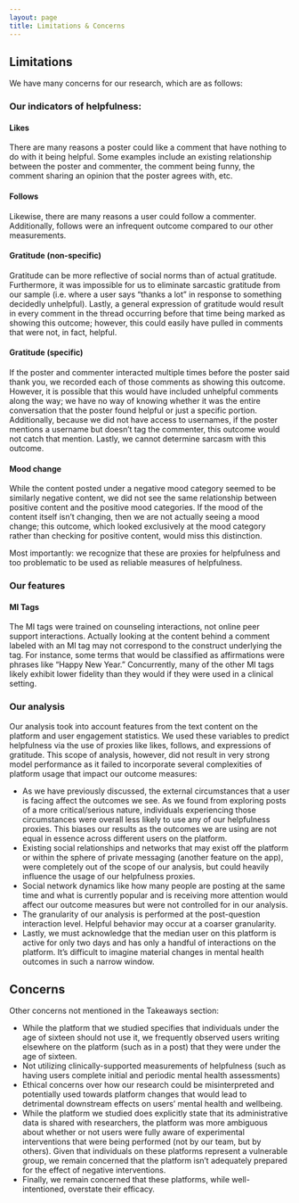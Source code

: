 ```yaml
---
layout: page
title: Limitations & Concerns
---
```

## Limitations
We have many concerns for our research, which are as follows:
### Our indicators of helpfulness:
#### Likes
There are many reasons a poster could like a comment that have nothing to do with it being helpful. Some examples include an existing relationship between the poster and commenter, the comment being funny, the comment sharing an opinion that the poster agrees with, etc.

#### Follows
Likewise, there are many reasons a user could follow a commenter. Additionally, follows were an infrequent outcome compared to our other measurements.

#### Gratitude (non-specific)
Gratitude can be more reflective of social norms than of actual gratitude. Furthermore, it was impossible for us to eliminate sarcastic gratitude from our sample (i.e. where a user says “thanks a lot” in response to something decidedly unhelpful). Lastly, a general expression of gratitude would result in every comment in the thread occurring before that time being marked as showing this outcome; however, this could easily have pulled in comments that were not, in fact, helpful.

#### Gratitude (specific)
If the poster and commenter interacted multiple times before the poster said thank you, we recorded each of those comments as showing this outcome. However, it is possible that this would have included unhelpful comments along the way; we have no way of knowing whether it was the entire conversation that the poster found helpful or just a specific portion. Additionally, because we did not have access to usernames, if the poster mentions a username but doesn’t tag the commenter, this outcome would not catch that mention. Lastly, we cannot determine sarcasm with this outcome.

#### Mood change
While the content posted under a negative mood category seemed to be similarly negative content, we did not see the same relationship between positive content and the positive mood categories. If the mood of the content itself isn’t changing, then we are not actually seeing a mood change; this outcome, which looked exclusively at the mood category rather than checking for positive content, would miss this distinction.

Most importantly: we recognize that these are proxies for helpfulness and too problematic to be used as reliable measures of helpfulness.

### Our features
#### MI Tags
The MI tags were trained on counseling interactions, not online peer support interactions. Actually looking at the content behind a comment labeled with an MI tag may not correspond to the construct underlying the tag. For instance, some terms that would be classified as affirmations were phrases like “Happy New Year.” Concurrently, many of the other MI tags likely exhibit lower fidelity than they would if they were used in a clinical setting. 

### Our analysis
Our analysis took into account features from the text content on the platform and user engagement statistics. We used these variables to predict helpfulness via the use of proxies like likes, follows, and expressions of gratitude. This scope of analysis, however, did not result in very strong model performance as it failed to incorporate several complexities of platform usage that impact our outcome measures:

* As we have previously discussed, the external circumstances that a user is facing affect the outcomes we see. As we found from exploring posts of a more critical/serious nature, individuals experiencing those circumstances were overall less likely to use any of our helpfulness proxies. This biases our results as the outcomes we are using are not equal in essence across different users on the platform.
* Existing social relationships and networks that may exist off the platform or within the sphere of private messaging (another feature on the app), were completely out of the scope of our analysis, but could heavily influence the usage of our helpfulness proxies.
* Social network dynamics like how many people are posting at the same time and what is currently popular and is receiving more attention would affect our outcome measures but were not controlled for in our analysis. 
* The granularity of our analysis is performed at the post-question interaction level. Helpful behavior may occur at a coarser granularity.  
* Lastly, we must acknowledge that the median user on this platform is active for only two days and has only a handful of interactions on the platform. It’s difficult to imagine material changes in mental health outcomes in such a narrow window.

## Concerns
Other concerns not mentioned in the Takeaways section:
* While the platform that we studied specifies that individuals under the age of sixteen should not use it, we frequently observed users writing elsewhere on the platform (such as in a post) that they were under the age of sixteen.
* Not utilizing clinically-supported measurements of helpfulness (such as having users complete initial and periodic mental health assessments)
* Ethical concerns over how our research could be misinterpreted and potentially used towards platform changes that would lead to detrimental downstream effects on users’ mental health and wellbeing.
* While the platform we studied does explicitly state that its administrative data is shared with researchers, the platform was more ambiguous about whether or not users were fully aware of experimental interventions that were being performed (not by our team, but by others). Given that individuals on these platforms represent a vulnerable group, we remain concerned that the platform isn’t adequately prepared for the effect of negative interventions.
* Finally, we remain concerned that these platforms, while well-intentioned, overstate their efficacy.   

